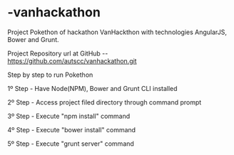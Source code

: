 # -vanhackathon
Project Pokethon of hackathon VanHackthon with technologies AngularJS, Bower and Grunt.

Project Repository url at GitHub -- https://github.com/autscc/vanhackathon.git

Step by step to run Pokethon

1º Step - Have Node(NPM), Bower and Grunt CLI installed

2º Step - Access project filed directory through command prompt

3º Step - Execute "npm install" command

4º Step - Execute "bower install" command

5º Step - Execute "grunt server" command
